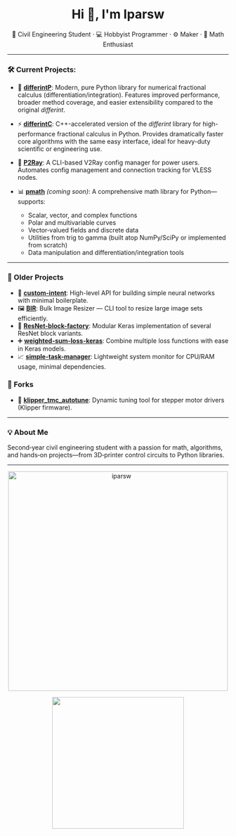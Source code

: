 <h1 align="center">Hi 👋, I'm Iparsw</h1>

<p align="center">
  🧠 Civil Engineering Student · 💻 Hobbyist Programmer · ⚙️ Maker · 📐 Math Enthusiast
</p>

---

### 🛠️ Current Projects:
* 📐 [**differintP**](https://github.com/iparsw/differintP):
  Modern, pure Python library for numerical fractional calculus (differentiation/integration).
  Features improved performance, broader method coverage, and easier extensibility compared to the original *differint*.

* ⚡ [**differintC**](https://github.com/iparsw/differintC):
  C++-accelerated version of the *differint* library for high-performance fractional calculus in Python.
  Provides dramatically faster core algorithms with the same easy interface, ideal for heavy-duty scientific or engineering use.

* 🚀 [**P2Ray**](https://github.com/iparsw/P2Ray): A CLI-based V2Ray config manager for power users.
  Automates config management and connection tracking for VLESS nodes.
  
* 📊 [**pmath**]() *(coming soon)*: A comprehensive math library for Python—supports:

  * Scalar, vector, and complex functions
  * Polar and multivariable curves
  * Vector‐valued fields and discrete data
  * Utilities from trig to gamma (built atop NumPy/SciPy or implemented from scratch)
  * Data manipulation and differentiation/integration tools

---

### 📂 Older Projects

- 🧠 [**custom-intent**](https://github.com/iparsw/custom-intent): High-level API for building simple neural networks with minimal boilerplate. 
- 🖼️ [**BIR**](https://github.com/iparsw/BIR): Bulk Image Resizer — CLI tool to resize large image sets efficiently.
- 🔁 [**ResNet-block-factory**](https://github.com/iparsw/ResNet-block-factory): Modular Keras implementation of several ResNet block variants.
- ➕ [**weighted-sum-loss-keras**](https://github.com/iparsw/weighted-sum-loss-keras): Combine multiple loss functions with ease in Keras models.
- 📈 [**simple-task-manager**](https://github.com/iparsw/simple-task-manager): Lightweight system monitor for CPU/RAM usage, minimal dependencies.

### 🍴 Forks

- 🔧 [**klipper_tmc_autotune**](https://github.com/iparsw/klipper_tmc_autotune): Dynamic tuning tool for stepper motor drivers (Klipper firmware).


---

### 💡 About Me

Second‑year civil engineering student with a passion for math, algorithms, and hands‑on projects—from 3D‑printer control circuits to Python libraries.

---
  
 
<p align="center">
  <img width=500 src='https://github-readme-stats.vercel.app/api?username=iparsw&theme=vue-dark&show_icons=true&hide_border=true&count_private=true' alt="iparsw" />
</p>

<p align="center">
    <img width=300 src='https://github-readme-stats.vercel.app/api/top-langs/?username=iparsw&theme=vue-dark&show_icons=true&hide_border=true&layout=compact' />
</p>

